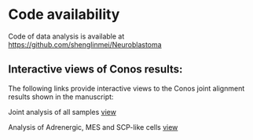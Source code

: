 # Code availability

Code of data analysis is available at https://github.com/shenglinmei/Neuroblastoma


## Interactive views of Conos results:

The following links provide interactive views to the Conos joint alignment results shown in the manuscript:

Joint analysis of all samples [view](http://pklab.med.harvard.edu/nikolas/pagoda2/frontend/current/pagodaURL/index.html?fileURL=http://pklab.med.harvard.edu/shenglin//neuroblastoma/apps//NB.all.bin)

Analysis of Adrenergic, MES and SCP-like cells  [view](http://pklab.med.harvard.edu/nikolas/pagoda2/frontend/current/pagodaURL/index.html?fileURL=http://pklab.med.harvard.edu/shenglin//neuroblastoma/apps//NB.data.bin)
